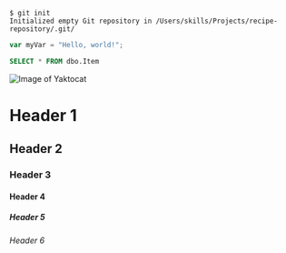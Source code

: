 ```
$ git init
Initialized empty Git repository in /Users/skills/Projects/recipe-repository/.git/
```
``` javascript
var myVar = "Hello, world!";
```
``` SQL
SELECT * FROM dbo.Item
```

![Image of Yaktocat](https://octodex.github.com/images/yaktocat.png)

# Header 1
## Header 2
### Header 3
#### Header 4
##### Header 5
###### Header 6
